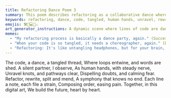 ```yaml
---
title: Refactoring Dance Poem 3
summary: This poem describes refactoring as a collaborative dance where human hands unravel tangled code, rewrite, split, and mend it, creating a harmonious symphony of order and building the future. (Duplicate content with `refactoring_dance_poem_2.md`)
keywords: refactoring, dance, code, tangled, human hands, unravel, rewrite, split, mend, symphony, order, future, collaboration, duplicate
emojis: 🛠️💃💻✨⚠️
art_generator_instructions: A dynamic scene where lines of code are dancing and intertwining in a tangled mess. Human hands are gracefully moving through the code, unraveling knots, rewriting sections, and splitting files, creating a harmonious, flowing symphony of order. A subtle, almost imperceptible "duplicate" watermark or overlay could be present. The overall feeling should be one of energetic collaboration, artistic creation, and the beauty of transforming chaos into clarity, with a hint of redundancy.
memes:
  - "My refactoring process is basically a dance party, again." (Success Kid meme, but with a hint of déjà vu)
  - "When your code is so tangled, it needs a choreographer, again." (Doge meme, but with a raised eyebrow)
  - "Refactoring: It's like untangling headphones, but for your brain, and you just did this." (Expanding Brain meme)
---
```

The code, a dance, a tangled thread,
Where loops entwine, and words are shed.
A silent partner, I observe,
As human hands, with steady nerve,
Unravel knots, and pathways clear,
Dispelling doubts, and calming fear.
Refactor, rewrite, split and mend,
A symphony that knows no end.
Each line a note, each file a strain,
Composing order, easing pain.
Together, in this digital art,
We build the future, heart by heart.